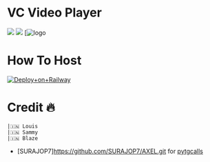 # VC Video Player

<a href="https://t.me/https://t.me/THE_HWAELI_xD"><img src="https://img.shields.io/badge/Join-Telegram%20Channel-red.svg?logo=Telegram"></a>
<a href="https://t.me/NUCLEARUSERBOT"><img src="https://img.shields.io/badge/Join-Telegram%20Group-blue.svg?logo=telegram"></a>
[![logo](https://telegra.ph/file/497b78aede41ff0970e71.jpg)
# How To Host 
[![Deploy+on+Railway](https://railway.app/button.svg)](https://railway.app/new/template?template=https://github.com/SURAJOP7/AXEL.gitVcVideoPlayer&envs=API_ID,API_HASH,BOT_TOKEN,SESSION_NAME)


# Credit 🔥 
```
|🇮🇳 Louis 
|🇮🇳 Sammy
|🇮🇳 Blaze
```
- [SURAJOP7]https://github.com/SURAJOP7/AXEL.git for [pytgcalls](https://github.com/MarshalX/tgcalls)



